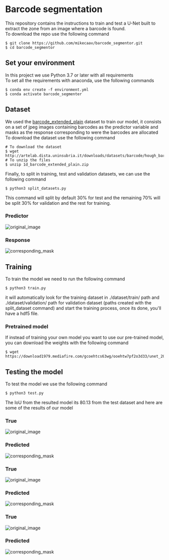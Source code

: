 # Barcode segmentation
This repository contains the instructions to train and test a U-Net
built to extract the zone from an image where a barcode is found.<br>
To download the repo use the following command
```
$ git clone https://github.com/mikecaav/barcode_segmentor.git
$ cd barcode_segmentor
```
## Set your environment
In this project we use Python 3.7 or later with all requirements<br>
To set all the requirements with anaconda, use the following commands
 ```
$ conda env create -f environment.yml
$ conda activate barcode_segmenter
 ```
## Dataset
We used the <a href=http://artelab.dista.uninsubria.it/downloads/datasets/barcode/hough_barcode_1d/1d_barcode_extended_plain.zip>
barcode_extended_plain</a> dataset to train our model, it consists on a set of jpeg images containing barcodes as the predictor 
variable and masks as the response corresponding to were the barcodes are allocated<br>
To download the dataset use the following command
```
# To download the dataset
$ wget http://artelab.dista.uninsubria.it/downloads/datasets/barcode/hough_barcode_1d/1d_barcode_extended_plain.zip
# To unzip the files
$ unzip 1d_barcode_extended_plain.zip
```
Finally, to split in training, test and validation datasets, we can use the following command
```
$ python3 split_datasets.py  
```
This command will split by default 30% for test and the remaining 70% will be split 30% for validation 
and the rest for training. 
### Predictor
![original_image](media/image.png "predictor")<br>
### Response
![corresponding_mask](media/mask.png "respone")<br>

## Training
To train the model we need to run the following command
```
$ python3 train.py
```
it will automatically look for the training dataset in ./dataset/train/ path and ./dataset/validation/ path for 
validation dataset (paths created with the split_dataset command) and start the training process, once its done,
you'll have a hdf5 file.

### Pretrained model
If instead of training your own model you want to use our pre-trained model, you can download the weights with the 
following command
```
$ wget https://download1979.mediafire.com/gcoehtcs63wg/ooehtw7pf2o3d33/unet_200_steps.hdf5
```

## Testing the model
To test the model we use the following command
```
$ python3 test.py
```
The IoU from the resulted model its 80.13 from the test dataset and here are some of the results of our model
### True
![original_image](media/1_true.png "predictor")<br>
### Predicted
![corresponding_mask](media/1_predicted.png "respone")<br>
### True
![original_image](media/2_true.png "predictor")<br>
### Predicted
![corresponding_mask](media/2_predicted.png "respone")<br>
### True
![original_image](media/3_true.png "predictor")<br>
### Predicted
![corresponding_mask](media/3_predicted.png "respone")<br>